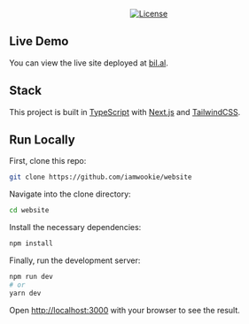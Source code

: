 <p align="center">
    <a href="https://github.com/iamwookie/website/blob/main/LICENSE">
        <img alt="License" src="https://img.shields.io/github/license/iamwookie/website" />
    </a>
</p>

## Live Demo

You can view the live site deployed at [bil.al](https://bil.al).

## Stack

This project is built in [TypeScript](https://www.typescriptlang.org/) with [Next.js](https://nextjs.org/) and [TailwindCSS](https://tailwindcss.com/).

## Run Locally

First, clone this repo:

```bash
git clone https://github.com/iamwookie/website
```

Navigate into the clone directory:

```bash
cd website
```

Install the necessary dependencies:

```bash
npm install
```

Finally, run the development server:

```bash
npm run dev
# or
yarn dev
```

Open [http://localhost:3000](http://localhost:3000) with your browser to see the result.
